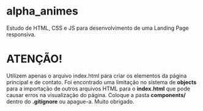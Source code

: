 # alpha_animes
Estudo de HTML, CSS e JS para desenvolvimento de uma Landing Page responsiva.

# ATENÇÃO!
Utilizem apenas o arquivo index.html para criar os elementos da página principal e de contato. Foi encontrado uma limitação no sistema de **objects** para a importação de outros arquivos HTML para o **index.html** que pode causar erros na visualização do página. Coloque a pasta **components/** dentro do **.gitignore** ou apague-a. Muito obrigado.
